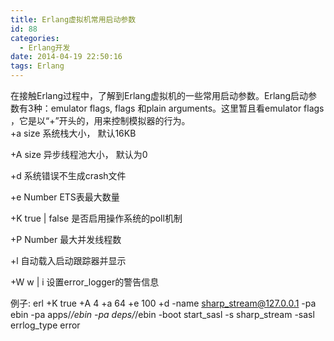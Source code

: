 ```yaml
---
title: Erlang虚拟机常用启动参数
id: 88
categories:
  - Erlang开发
date: 2014-04-19 22:50:16
tags: Erlang
---
```


<div class="clear">在接触Erlang过程中，了解到Erlang虚拟机的一些常用启动参数。Erlang启动参数有3种：emulator flags, flags 和plain arguments。这里暂且看emulator flags ，它是以&ldquo;+&rdquo;开头的，用来控制模拟器的行为。</div>
<div id="note_218650479_short" class="note" style="display: none;">&nbsp;</div>
<div id="note_218650479_full">
<div id="link-report" class="note">+a size
系统栈大小， 默认16KB

+A size
异步线程池大小， 默认为0

+d
系统错误不生成crash文件

+e Number
ETS表最大数量

+K true | false
是否启用操作系统的poll机制

+P Number
最大并发线程数

+l
自动载入启动跟踪器并显示

+W w | i
设置error_logger的警告信息

例子: 
erl +K true +A 4 +a 64 +e 100 +d -name sharp_stream@127.0.0.1 -pa ebin -pa apps/*/ebin -pa deps/*/ebin -boot start_sasl -s sharp_stream -sasl errlog_type error</div>
</div>
